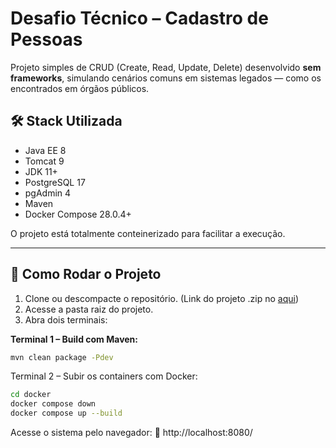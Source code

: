 # Desafio Técnico – Cadastro de Pessoas

Projeto simples de CRUD (Create, Read, Update, Delete) desenvolvido **sem frameworks**, simulando cenários comuns em sistemas legados — como os encontrados em órgãos públicos.

## 🛠️ Stack Utilizada

- Java EE 8  
- Tomcat 9  
- JDK 11+  
- PostgreSQL 17  
- pgAdmin 4
- Maven
- Docker Compose 28.0.4+  

O projeto está totalmente conteinerizado para facilitar a execução.

---

## 🚀 Como Rodar o Projeto

1. Clone ou descompacte o repositório. (Link do projeto .zip no [aqui](https://drive.google.com/drive/folders/1LXKPlTMoPs_Rsll0s3opP7fFyrOVvwh8?usp=sharing))
2. Acesse a pasta raiz do projeto.
3. Abra dois terminais:

**Terminal 1 – Build com Maven:**

```bash
mvn clean package -Pdev
```
Terminal 2 – Subir os containers com Docker:
```bash
cd docker
docker compose down
docker compose up --build
```

Acesse o sistema pelo navegador:
📍 http://localhost:8080/


